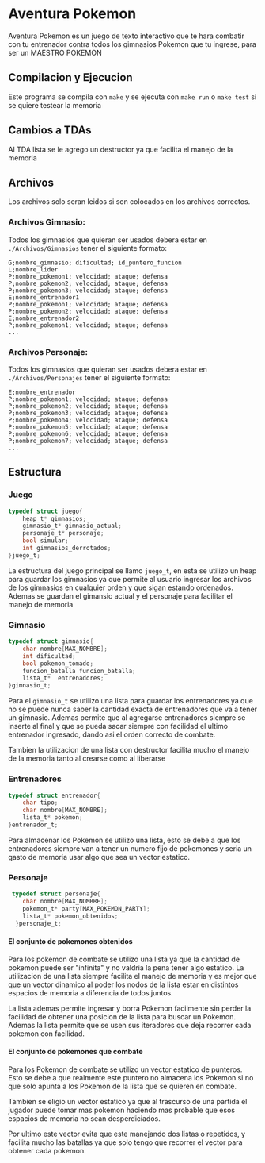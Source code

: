 # Aventura Pokemon

Aventura Pokemon es un juego de texto interactivo que te hara combatir con tu entrenador contra todos los gimnasios Pokemon que tu ingrese, para ser un MAESTRO POKEMON

## Compilacion y Ejecucion

Este programa se compila con `make` y se ejecuta con `make run` o `make test` si se quiere testear la memoria

## **Cambios a TDAs**

Al TDA lista se le agrego un destructor ya que facilita el manejo de la memoria

## **Archivos**

Los archivos solo seran leidos si son colocados en los archivos correctos.

### **Archivos Gimnasio:**

Todos los gimnasios que quieran ser usados debera estar en `./Archivos/Gimnasios` tener el siguiente formato:

    G;nombre_gimnasio; dificultad; id_puntero_funcion
    L;nombre_lider
    P;nombre_pokemon1; velocidad; ataque; defensa
    P;nombre_pokemon2; velocidad; ataque; defensa
    P;nombre_pokemon3; velocidad; ataque; defensa
    E;nombre_entrenador1
    P;nombre_pokemon1; velocidad; ataque; defensa
    P;nombre_pokemon2; velocidad; ataque; defensa
    E;nombre_entrenador2
    P;nombre_pokemon1; velocidad; ataque; defensa
    ...

### **Archivos Personaje:**

Todos los gimnasios que quieran ser usados debera estar en `./Archivos/Personajes` tener el siguiente formato:

    E;nombre_entrenador
    P;nombre_pokemon1; velocidad; ataque; defensa
    P;nombre_pokemon2; velocidad; ataque; defensa
    P;nombre_pokemon3; velocidad; ataque; defensa
    P;nombre_pokemon4; velocidad; ataque; defensa
    P;nombre_pokemon5; velocidad; ataque; defensa
    P;nombre_pokemon6; velocidad; ataque; defensa
    P;nombre_pokemon7; velocidad; ataque; defensa
    ...

## **Estructura**

### **Juego**

```c
typedef struct juego{
    heap_t* gimnasios;
    gimnasio_t* gimnasio_actual;
    personaje_t* personaje;
    bool simular;
    int gimnasios_derrotados;
}juego_t;
```

La estructura del juego principal se llamo `juego_t`, en esta se utilizo un heap para guardar los gimnasios ya que permite al usuario ingresar los archivos de los gimnasios en cualquier orden y que sigan estando ordenados. Ademas se guardan el gimansio actual y el personaje para facilitar el manejo de memoria

### **Gimnasio**

```c
typedef struct gimnasio{
    char nombre[MAX_NOMBRE];
    int dificultad;
    bool pokemon_tomado;
    funcion_batalla funcion_batalla;
    lista_t*  entrenadores;
}gimnasio_t;
```

Para el `gimnasio_t` se utilizo una lista para guardar los entrenadores ya que no se puede nunca saber la cantidad exacta de entrenadores que va a tener un gimnasio. Ademas permite que al agregarse entrenadores siempre se inserte al final y que se pueda sacar siempre con facilidad el ultimo entrenador ingresado, dando asi el orden correcto de combate.

Tambien la utilizacion de una lista con destructor facilita mucho el manejo de la memoria tanto al crearse como al liberarse

### **Entrenadores**

``` c
typedef struct entrenador{
    char tipo;
    char nombre[MAX_NOMBRE];
    lista_t* pokemon;
}entrenador_t;
```

Para almacenar los Pokemon se utilizo una lista, esto se debe a que los entrenadores siempre van a tener un numero fijo de pokemones y seria un gasto de memoria usar algo que sea un vector estatico.

### **Personaje**

```c
 typedef struct personaje{
    char nombre[MAX_NOMBRE];
    pokemon_t* party[MAX_POKEMON_PARTY];
    lista_t* pokemon_obtenidos;
  }personaje_t;
```

#### **El conjunto de pokemones obtenidos**

Para los pokemon de combate se utilizo una lista ya que la cantidad de pokemon puede ser "infinita" y no valdria la pena tener algo estatico. La utilizacion de una lista siempre facilita el manejo de memoria y es mejor que que un vector dinamico al poder los nodos de la lista estar en distintos espacios de memoria a diferencia de todos juntos.

La lista ademas permite ingresar y borra Pokemon facilmente sin perder la facilidad de obtener una posicion de la lista para buscar un Pokemon. Ademas la lista permite que se usen sus iteradores que deja recorrer cada pokemon con facilidad.

#### **El conjunto de pokemones que combate**

Para los Pokemon de combate se utilizo un vector estatico de punteros. Esto se debe a que realmente este puntero no almacena los Pokemon si no que solo apunta a los Pokemon de la lista que se quieren en combate.

Tambien se eligio un vector estatico ya que al trascurso de una partida el jugador puede tomar mas pokemon haciendo mas probable que esos espacios de memoria no sean desperdiciados.

Por ultimo este vector evita que este manejando dos listas o repetidos, y facilita mucho las batallas ya que solo tengo que recorrer el vector para obtener cada pokemon.
